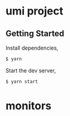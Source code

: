 # umi project

## Getting Started

Install dependencies,

```bash
$ yarn
```

Start the dev server,

```bash
$ yarn start
```
# monitors
